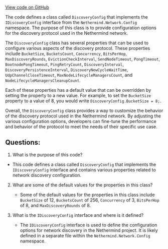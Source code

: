 [View code on GitHub](https://github.com/nethermindeth/nethermind/Nethermind.Network.Discovery/DiscoveryConfig.cs)

The code defines a class called `DiscoveryConfig` that implements the `IDiscoveryConfig` interface from the `Nethermind.Network.Config` namespace. The purpose of this class is to provide configuration options for the discovery protocol used in the Nethermind network. 

The `DiscoveryConfig` class has several properties that can be used to configure various aspects of the discovery protocol. These properties include `BucketSize`, `BucketsCount`, `Concurrency`, `BitsPerHop`, `MaxDiscoveryRounds`, `EvictionCheckInterval`, `SendNodeTimeout`, `PongTimeout`, `BootnodePongTimeout`, `PingRetryCount`, `DiscoveryInterval`, `DiscoveryPersistenceInterval`, `DiscoveryNewCycleWaitTime`, `UdpChannelCloseTimeout`, `MaxNodeLifecycleManagersCount`, and `NodeLifecycleManagersCleanupCount`. 

Each of these properties has a default value that can be overridden by setting the property to a new value. For example, to set the `BucketSize` property to a value of 8, you would write `DiscoveryConfig.BucketSize = 8;`. 

Overall, the `DiscoveryConfig` class provides a way to customize the behavior of the discovery protocol used in the Nethermind network. By adjusting the various configuration options, developers can fine-tune the performance and behavior of the protocol to meet the needs of their specific use case.
## Questions: 
 1. What is the purpose of this code?
   - This code defines a class called `DiscoveryConfig` that implements the `IDiscoveryConfig` interface and contains various properties related to network discovery configuration.

2. What are some of the default values for the properties in this class?
   - Some of the default values for the properties in this class include `BucketSize` of 12, `BucketsCount` of 256, `Concurrency` of 3, `BitsPerHop` of 8, and `MaxDiscoveryRounds` of 8.

3. What is the `IDiscoveryConfig` interface and where is it defined?
   - The `IDiscoveryConfig` interface is used to define the configuration options for network discovery in the Nethermind project. It is likely defined in a separate file within the `Nethermind.Network.Config` namespace.
